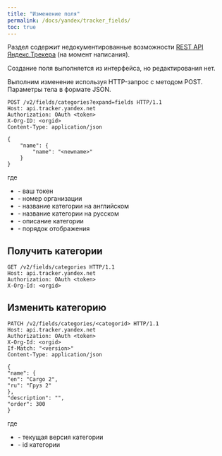 ```yaml
---
title: "Изменение поля"
permalink: /docs/yandex/tracker_fields/
toc: true
---
```


Раздел содержит недокументированные возможности
[REST API Яндекс.Трекера](https://yandex.ru/dev/connect/tracker/api/about.html) (на момент написания).

Создание поля выполняется из интерфейса, но редактирования нет.

Выполним изменение используя HTTP-запрос с методом POST.
Параметры тела в формате JSON.
```
POST /v2/fields/categories?expand=fields HTTP/1.1
Host: api.tracker.yandex.net
Authorization: OAuth <token>
X-Org-ID: <orgid>
Content-Type: application/json

{
    "name": {
        "name": "<newname>"
    }
}    

```
где
- <token> - ваш токен
- <orgid> - номер организации
- <en> - название категории на английском
- <ru> - название категории на русском
- <description> - описание категории
- <order> - порядок отображения

## Получить категории
```
GET /v2/fields/categories HTTP/1.1
Host: api.tracker.yandex.net
Authorization: OAuth <token>
X-Org-Id: <orgid>
```

## Изменить категорию
```
PATCH /v2/fields/categories/<categorid> HTTP/1.1
Host: api.tracker.yandex.net
Authorization: OAuth <token>
X-Org-Id: <orgid>
If-Match: "<version>"
Content-Type: application/json

{
"name": {
"en": "Cargo 2",
"ru": "Груз 2"
},
"description": "",
"order": 300
}
```
где
- <version> - текущая версия категории
- <categorid> - id категории
